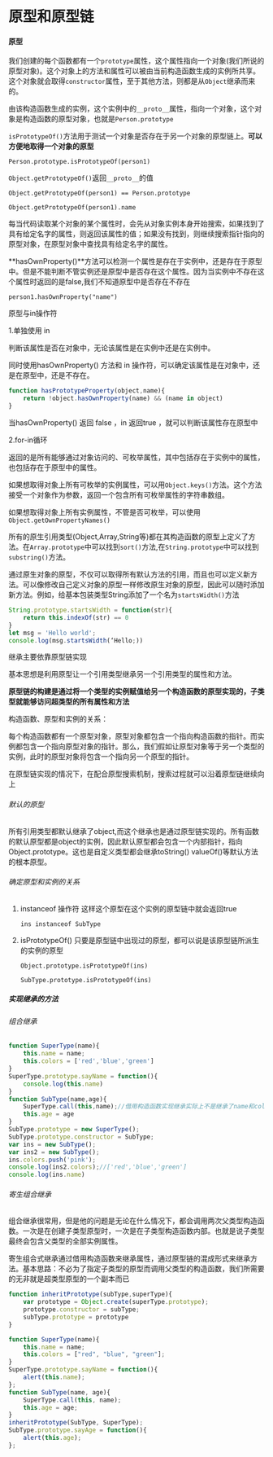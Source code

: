 # 原型和原型链

#### 原型

我们创建的每个函数都有一个`prototype`属性，这个属性指向一个对象(我们所说的原型对象)。这个对象上的方法和属性可以被由当前构造函数生成的实例所共享。这个对象就会取得`constructor`属性，至于其他方法，则都是从`Object`继承而来的。

由该构造函数生成的实例，这个实例中的`__proto__`属性，指向一个对象，这个对象是构造函数的原型对象，也就是`Person.prototype`

`isPrototypeOf()`方法用于测试一个对象是否存在于另一个对象的原型链上。**可以方便地取得一个对象的原型**

`Person.prototype.isPrototypeOf(person1)`

`Object.getPrototypeOf()`返回`__proto__`的值

`Object.getPrototypeOf(person1) == Person.prototype`

`Object.getPrototypeOf(person1).name`

每当代码读取某个对象的某个属性时，会先从对象实例本身开始搜索，如果找到了具有给定名字的属性，则返回该属性的值；如果没有找到，则继续搜索指针指向的原型对象，在原型对象中查找具有给定名字的属性。

**hasOwnProperty()**方法可以检测一个属性是存在于实例中，还是存在于原型中。但是不能判断不管实例还是原型中是否存在这个属性。因为当实例中不存在这个属性时返回的是false,我们不知道原型中是否存在不存在

`person1.hasOwnProperty("name")`



原型与in操作符

1.单独使用 in 

判断该属性是否在对象中，无论该属性是在实例中还是在实例中。

同时使用hasOwnProperty() 方法和 in 操作符，可以确定该属性是在对象中，还是在原型中，还是不存在。

```javascript
function hasPrototypeProperty(object,name){
    return !object.hasOwnProperty(name) && (name in object)
}
```

当hasOwnProperty() 返回 false ，in 返回true ，就可以判断该属性存在原型中

2.for-in循环

返回的是所有能够通过对象访问的、可枚举属性，其中包括存在于实例中的属性，也包括存在于原型中的属性。

如果想取得对象上所有可枚举的实例属性，可以用`Object.keys()`方法。这个方法接受一个对象作为参数，返回一个包含所有可枚举属性的字符串数组。

如果想取得对象上所有实例属性，不管是否可枚举，可以使用`Object.getOwnPropertyNames()`



所有的原生引用类型(Object,Array,String等)都在其构造函数的原型上定义了方法。在`Array.prototype`中可以找到`sort()`方法,在`String.prototype`中可以找到`substring()`方法。

通过原生对象的原型，不仅可以取得所有默认方法的引用，而且也可以定义新方法。可以像修改自己定义对象的原型一样修改原生对象的原型，因此可以随时添加新方法。例如，给基本包装类型String添加了一个名为`startsWidth()`方法

```javascript
String.prototype.startsWidth = function(str){
    return this.indexOf(str) == 0
}
let msg = 'Hello world';
console.log(msg.startsWidth(‘Hello;))
```



继承主要依靠原型链实现

基本思想是利用原型让一个引用类型继承另一个引用类型的属性和方法。

**原型链的构建是通过将一个类型的实例赋值给另一个构造函数的原型实现的，子类型就能够访问超类型的所有属性和方法**

构造函数、原型和实例的关系：

每个构造函数都有一个原型对象，原型对象都包含一个指向构造函数的指针。而实例都包含一个指向原型对象的指针。那么，我们假如让原型对象等于另一个类型的实例，此时的原型对象将包含一个指向另一个原型的指针。

在原型链实现的情况下，在配合原型搜索机制，搜索过程就可以沿着原型链继续向上

###### 默认的原型

所有引用类型都默认继承了object,而这个继承也是通过原型链实现的。所有函数的默认原型都是object的实例，因此默认原型都会包含一个内部指针，指向Object.prototype。这也是自定义类型都会继承toString() valueOf()等默认方法的根本原型。

###### 确定原型和实例的关系

1. instanceof 操作符 这样这个原型在这个实例的原型链中就会返回true

   `ins instanceof SubType`

2. isPrototypeOf() 只要是原型链中出现过的原型，都可以说是该原型链所派生的实例的原型

   `Object.prototype.isPrototypeOf(ins)`

   `SubType.prototype.isPrototypeOf(ins)`

##### 实现继承的方法

###### 组合继承

```javascript
function SuperType(name){
	this.name = name;
	this.colors = ['red','blue','green']
}
SuperType.prototype.sayName = function(){
	console.log(this.name)
}
function SubType(name,age){
	SuperType.call(this,name);//借用构造函数实现继承实际上不是继承了name和color属性，而是在SubType中设置了一个name和color
	this.age = age
}
SubType.prototype = new SuperType();
SubType.prototype.constructor = SubType;
var ins = new SubType();
var ins2 = new SubType();
ins.colors.push('pink');
console.log(ins2.colors);//['red','blue','green']
console.log(ins.name)
```



###### 寄生组合继承

组合继承很常用，但是他的问题是无论在什么情况下，都会调用两次父类型构造函数。一次是在创建子类型原型时，一次是在子类型构造函数内部。也就是说子类型最终会包含父类型的全部实例属性。

寄生组合式继承通过借用构造函数来继承属性，通过原型链的混成形式来继承方法。基本思路：不必为了指定子类型的原型而调用父类型的构造函数，我们所需要的无非就是超类型原型的一个副本而已

```javascript
function inheritPrototype(subType,superType){
    var prototype = Object.create(superType.prototype);
    prototype.constructor = subType;
    subType.prototype = prototype
}
```

```javascript
function SuperType(name){
    this.name = name;
    this.colors = ["red", "blue", "green"];
}
SuperType.prototype.sayName = function(){
	alert(this.name);
};
function SubType(name, age){
    SuperType.call(this, name);
    this.age = age;
}
inheritPrototype(SubType, SuperType);
SubType.prototype.sayAge = function(){
	alert(this.age);
};
```

